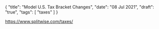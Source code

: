 {
	"title": "Model U.S. Tax Bracket Changes",
	"date": "08 Jul 2021",
	"draft": "true",
	"tags": [
		"taxes"
	]
}

https://www.splitwise.com/taxes/
